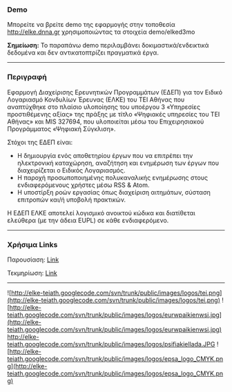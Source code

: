 ### Demo
Μπορείτε να βρείτε demo της εφαρμογής στην τοποθεσία http://elke.dnna.gr χρησιμοποιώντας τα στοιχεία demo/elked3mo

**Σημείωση:** Το παραπάνω demo περιλαμβάνει δοκιμαστικά/ενδεικτικά δεδομένα και δεν αντικατοπτρίζει πραγματικά έργα.


---

### Περιγραφή
Εφαρμογή Διαχείρισης Ερευνητικών Προγραμμάτων (ΕΔΕΠ) για τον Ειδικό Λογαριασμό Κονδυλίων Έρευνας (ΕΛΚΕ) του ΤΕΙ Αθήνας που αναπτύχθηκε στο πλαίσιο υλοποίησης του υποέργου 3 «Υπηρεσίες προστιθέμενης αξίας» της πράξης με τίτλο «Ψηφιακές υπηρεσίες του ΤΕΙ Αθήνας» και MIS 327694, που υλοποιείται μέσω του Επιχειρησιακού Προγράμματος «Ψηφιακή Σύγκλιση».

Στόχοι της ΕΔΕΠ είναι:
  * Η δημιουργία ενός αποθετηρίου έργων που να επιτρέπει την ηλεκτρονική καταχώρηση, αναζήτηση και ενημέρωση των έργων που διαχειρίζεται ο Ειδικός Λογαριασμός.
  * Η παροχή προσωποποιημένης πολυκαναλικής ενημέρωσης στους ενδιαφερόμενους χρήστες μέσω RSS & Atom.
  * Η υποστίρξη ροών εργασίας όπως διαχείριση αιτημάτων, σύσταση επιτροπών και/ή υποβολή πρακτικών.

Η ΕΔΕΠ ΕΛΚΕ αποτελεί λογισμικό ανοικτού κώδικα και διατίθεται ελεύθερα (με την άδεια EUPL) σε κάθε ενδιαφερόμενο.


---

### Χρήσιμα Links
Παρουσίαση: [Link](https://docs.google.com/presentation/d/11wt3VoXpLtNHApiN_nf0ioJCfchv3wRJJSIpNs1jRpI/view)

Τεκμηρίωση: [Link](https://docs.google.com/document/d/1rommDX3apIUrIncEibgMxpOU43KSWuycPSBE_vjgPM4/view)


---

![http://elke-teiath.googlecode.com/svn/trunk/public/images/logos/tei.png](http://elke-teiath.googlecode.com/svn/trunk/public/images/logos/tei.png) ![http://elke-teiath.googlecode.com/svn/trunk/public/images/logos/eurwpaikienwsi.jpg](http://elke-teiath.googlecode.com/svn/trunk/public/images/logos/eurwpaikienwsi.jpg) http://elke-teiath.googlecode.com/svn/trunk/public/images/logos/psifiakiellada.JPG ![http://elke-teiath.googlecode.com/svn/trunk/public/images/logos/epsa_logo_CMYK.png](http://elke-teiath.googlecode.com/svn/trunk/public/images/logos/epsa_logo_CMYK.png)
